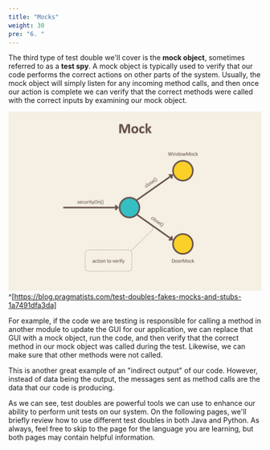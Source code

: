 ```yaml
---
title: "Mocks"
weight: 30
pre: "6. "
---
```

The third type of test double we'll cover is the **mock object**, sometimes referred to as a **test spy**. A mock object is typically used to verify that our code performs the correct actions on other parts of the system. Usually, the mock object will simply listen for any incoming method calls, and then once our action is complete we can verify that the correct methods were called with the correct inputs by examining our mock object. 

![Mock](../../images/13/mock.png)^[https://blog.pragmatists.com/test-doubles-fakes-mocks-and-stubs-1a7491dfa3da]

For example, if the code we are testing is responsible for calling a method in another module to update the GUI for our application, we can replace that GUI with a mock object, run the code, and then verify that the correct method in our mock object was called during the test. Likewise, we can make sure that other methods were not called. 

This is another great example of an "indirect output" of our code. However, instead of data being the output, the messages sent as method calls are the data that our code is producing. 

As we can see, test doubles are powerful tools we can use to enhance our ability to perform unit tests on our system. On the following pages, we'll briefly review how to use different test doubles in both Java and Python. As always, feel free to skip to the page for the language you are learning, but both pages may contain helpful information.
